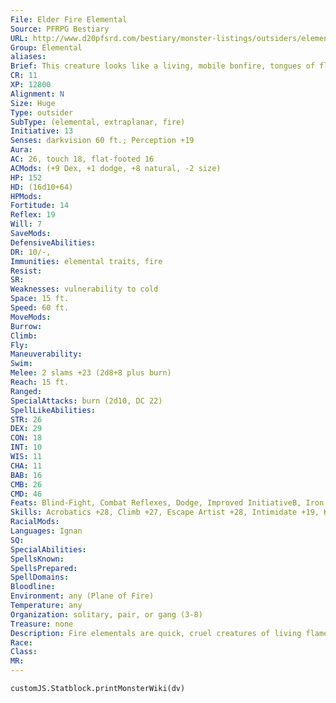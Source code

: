 ```yaml
---
File: Elder Fire Elemental
Source: PFRPG Bestiary
URL: http://www.d20pfsrd.com/bestiary/monster-listings/outsiders/elemental/fire
Group: Elemental
aliases: 
Brief: This creature looks like a living, mobile bonfire, tongues of flame reaching out in search of things to burn.
CR: 11
XP: 12800
Alignment: N
Size: Huge
Type: outsider
SubType: (elemental, extraplanar, fire)
Initiative: 13
Senses: darkvision 60 ft.; Perception +19
Aura: 
AC: 26, touch 18, flat-footed 16
ACMods: (+9 Dex, +1 dodge, +8 natural, -2 size)
HP: 152
HD: (16d10+64)
HPMods: 
Fortitude: 14
Reflex: 19
Will: 7
SaveMods: 
DefensiveAbilities: 
DR: 10/-,
Immunities: elemental traits, fire
Resist: 
SR: 
Weaknesses: vulnerability to cold
Space: 15 ft.
Speed: 60 ft.
MoveMods: 
Burrow: 
Climb: 
Fly: 
Maneuverability: 
Swim: 
Melee: 2 slams +23 (2d8+8 plus burn)
Reach: 15 ft.
Ranged: 
SpecialAttacks: burn (2d10, DC 22)
SpellLikeAbilities: 
STR: 26
DEX: 29
CON: 18
INT: 10
WIS: 11
CHA: 11
BAB: 16
CMB: 26
CMD: 46
Feats: Blind-Fight, Combat Reflexes, Dodge, Improved InitiativeB, Iron Will, Lightning Stance, Mobility, Spring Attack, Weapon FinesseB, Wind Stance
Skills: Acrobatics +28, Climb +27, Escape Artist +28, Intimidate +19, Knowledge (planes) +19, Perception +19
RacialMods: 
Languages: Ignan
SQ: 
SpecialAbilities: 
SpellsKnown: 
SpellsPrepared: 
SpellDomains: 
Bloodline: 
Environment: any (Plane of Fire)
Temperature: any
Organization: solitary, pair, or gang (3-8)
Treasure: none
Description: Fire elementals are quick, cruel creatures of living flame. They enjoy frightening beings weaker than themselves, and terrorizing any creature they can set on fire. A fire elemental cannot enter water or any other nonf lammable liquid. A body of water is an impassible barrier unless the fire elemental can step or jump over it or the water is covered with a flammable material (such as a layer of oil). Fire elementals vary in appearance-they usually manifest as coiling serpentine forms made of smoke and lame, but some fire elementals take on shapes more akin to humans, demons, or other monsters in order to increase the terror of their sudden appearance. Features on a fire elemental's body are made by darker bits of flame or patches of semi-stable smoke, ash, and cinders. Elemental Height Weight Small 4 ft. 1 lb. Medium 8 ft. 2 lbs. Large 16 ft. 4 lbs. Huge 32 ft. 8 lbs. Greater 36 ft. 10 lbs. Elder 40 ft. 12 lbs.
Race: 
Class: 
MR: 
---
```

```dataviewjs
customJS.Statblock.printMonsterWiki(dv)
```
